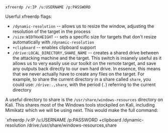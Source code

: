 `xfreerdp /v:IP /u:USERNAME /p:PASSWORD`

Userful xfreerdp flags:

-   `/dynamic-resolution` -- allows us to resize the window, adjusting the resolution of the target in the process
-   `/size:WIDTHxHEIGHT` -- sets a specific size for targets that don't resize automatically with `/dynamic-resolution`
-   `+clipboard` -- enables clipboard support
-   `/drive:LOCAL_DIRECTORY,SHARE_NAME` -- creates a shared drive between the attacking machine and the target. This switch is insanely useful as it allows us to very easily use our toolkit on the remote target, and save any outputs back directly to our own hard drive. In essence, this means that we never actually have to create any files on the target. For example, to share the current directory in a share called `share`, you could use: `/drive:.,share`, with the period (`.`) referring to the current directory

A useful directory to share is the `/usr/share/windows-resources` directory on Kali. This shares most of the Windows tools stockpiled on Kali, including Mimikatz which we will be using next. This would make the full command:  

`xfreerdp /v:IP /u:USERNAME /p:PASSWORD +clipboard /dynamic-resolution /drive:/usr/share/windows-resources,share

